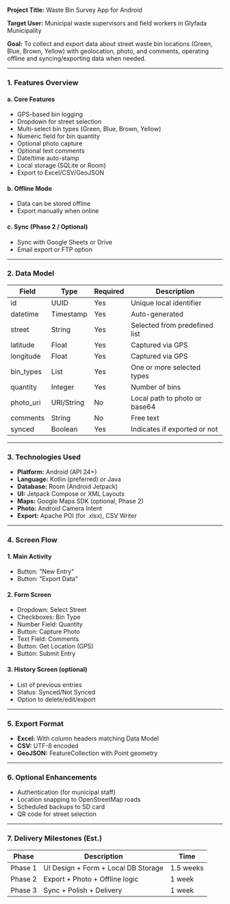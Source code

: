 **Project Title:** Waste Bin Survey App for Android

**Target User:** Municipal waste supervisors and field workers in Glyfada Municipality

**Goal:** To collect and export data about street waste bin locations (Green, Blue, Brown, Yellow) with geolocation, photo, and comments, operating offline and syncing/exporting data when needed.

---

### 1. Features Overview

#### a. Core Features
- GPS-based bin logging
- Dropdown for street selection
- Multi-select bin types (Green, Blue, Brown, Yellow)
- Numeric field for bin quantity
- Optional photo capture
- Optional text comments
- Date/time auto-stamp
- Local storage (SQLite or Room)
- Export to Excel/CSV/GeoJSON

#### b. Offline Mode
- Data can be stored offline
- Export manually when online

#### c. Sync (Phase 2 / Optional)
- Sync with Google Sheets or Drive
- Email export or FTP option

---

### 2. Data Model

| Field               | Type        | Required | Description                         |
|--------------------|-------------|----------|-------------------------------------|
| id                 | UUID        | Yes      | Unique local identifier             |
| datetime           | Timestamp   | Yes      | Auto-generated                      |
| street             | String      | Yes      | Selected from predefined list       |
| latitude           | Float       | Yes      | Captured via GPS                    |
| longitude          | Float       | Yes      | Captured via GPS                    |
| bin_types          | List<String>| Yes      | One or more selected types          |
| quantity           | Integer     | Yes      | Number of bins                      |
| photo_uri          | URI/String  | No       | Local path to photo or base64       |
| comments           | String      | No       | Free text                           |
| synced             | Boolean     | Yes      | Indicates if exported or not        |

---

### 3. Technologies Used
- **Platform:** Android (API 24+)
- **Language:** Kotlin (preferred) or Java
- **Database:** Room (Android Jetpack)
- **UI:** Jetpack Compose or XML Layouts
- **Maps:** Google Maps SDK (optional, Phase 2)
- **Photo:** Android Camera Intent
- **Export:** Apache POI (for .xlsx), CSV Writer

---

### 4. Screen Flow

#### 1. Main Activity
- Button: "New Entry"
- Button: "Export Data"

#### 2. Form Screen
- Dropdown: Select Street
- Checkboxes: Bin Type
- Number Field: Quantity
- Button: Capture Photo
- Text Field: Comments
- Button: Get Location (GPS)
- Button: Submit Entry

#### 3. History Screen (optional)
- List of previous entries
- Status: Synced/Not Synced
- Option to delete/edit/export

---

### 5. Export Format
- **Excel:** With column headers matching Data Model
- **CSV:** UTF-8 encoded
- **GeoJSON:** FeatureCollection with Point geometry

---

### 6. Optional Enhancements
- Authentication (for municipal staff)
- Location snapping to OpenStreetMap roads
- Scheduled backups to SD card
- QR code for street selection

---

### 7. Delivery Milestones (Est.)
| Phase       | Description                          | Time     |
|-------------|--------------------------------------|----------|
| Phase 1     | UI Design + Form + Local DB Storage  | 1.5 weeks|
| Phase 2     | Export + Photo + Offline logic       | 1 week   |
| Phase 3     | Sync + Polish + Delivery             | 1 week   |

